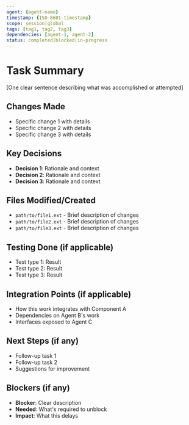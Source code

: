 ```yaml
---
agent: {agent-name}
timestamp: {ISO-8601-timestamp}
scope: session|global
tags: [tag1, tag2, tag3]
dependencies: [agent-1, agent-2]
status: completed|blocked|in-progress
---
```


# Task Summary
[One clear sentence describing what was accomplished or attempted]

## Changes Made
- Specific change 1 with details
- Specific change 2 with details
- Specific change 3 with details

## Key Decisions
- **Decision 1**: Rationale and context
- **Decision 2**: Rationale and context
- **Decision 3**: Rationale and context

## Files Modified/Created
- `path/to/file1.ext` - Brief description of changes
- `path/to/file2.ext` - Brief description of changes
- `path/to/file3.ext` - Brief description of changes

## Testing Done (if applicable)
- Test type 1: Result
- Test type 2: Result
- Test type 3: Result

## Integration Points (if applicable)
- How this work integrates with Component A
- Dependencies on Agent B's work
- Interfaces exposed to Agent C

## Next Steps (if any)
- Follow-up task 1
- Follow-up task 2
- Suggestions for improvement

## Blockers (if any)
- **Blocker**: Clear description
- **Needed**: What's required to unblock
- **Impact**: What this delays
